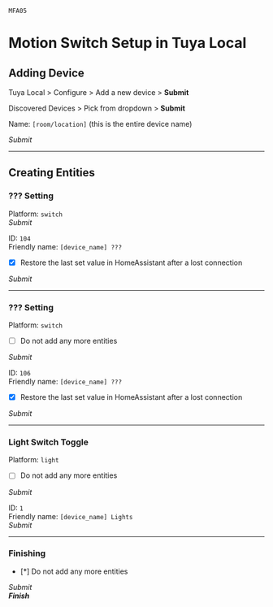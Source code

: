 `MFA05`
# Motion Switch Setup in Tuya Local
## Adding Device

Tuya Local > Configure > Add a new device > **Submit**

Discovered Devices > Pick from dropdown > **Submit**

Name: `[room/location]` (this is the entire device name)

*Submit*

----

## Creating Entities
### **??? Setting**
Platform: `switch`  
*Submit*

ID: `104`  
Friendly name: `[device_name] ???`
- [x] Restore the last set value in HomeAssistant after a lost connection

*Submit*

---

### **??? Setting**
Platform: `switch`
- [ ] Do not add any more entities

*Submit*

ID: `106`  
Friendly name: `[device_name] ???`
- [x] Restore the last set value in HomeAssistant after a lost connection

*Submit*

----

### **Light Switch Toggle**
Platform: `light`
- [ ] Do not add any more entities

*Submit*

ID: `1`  
Friendly name: `[device_name] Lights`  
*Submit*

---

### **Finishing**
- [*] Do not add any more entities

*Submit*  
__*Finish*__
